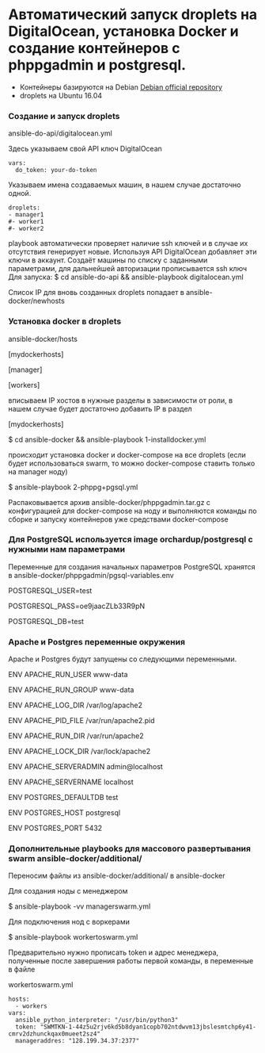 Автоматический запуск droplets на DigitalOcean, установка Docker и создание контейнеров с phppgadmin и postgresql.
===========

- Контейнеры базируются на Debian [Debian official repository](https://index.docker.io/_/debian/)
- droplets на Ubuntu 16.04

### Создание и запуск droplets
ansible-do-api/digitalocean.yml

Здесь указываем свой API ключ DigitalOcean

    vars:
      do_token: your-do-token

Указываем имена создаваемых машин, в нашем случае достаточно одной. 

    droplets:
    - manager1
    #- worker1
    #- worker2

playbook автоматически проверяет наличие ssh ключей и в случае их отсутствия генерирует новые. 
Используя API DigitalOcean добавляет эти ключи в аккаунт.
Создаёт машины по списку с заданными параметрами, для дальнейшей авторизации прописывается ssh ключ
Для запуска:
	$ cd ansible-do-api && ansible-playbook digitalocean.yml

Список IP для вновь созданных droplets попадает в ansible-docker/newhosts

### Установка docker в droplets

ansible-docker/hosts

[mydockerhosts]

[manager]

[workers]

вписываем IP хостов в нужные разделы в зависимости от роли, в нашем случае будет достаточно добавить IP в раздел 

[mydockerhosts]

  $ cd ansible-docker && ansible-playbook 1-installdocker.yml

происходит установка docker и docker-compose на все droplets (если будет использоваться swarm, то можно docker-compose ставить только на manager ноду)

  $ ansible-playbook 2-phppg+pgsql.yml

Распаковывается архив ansible-docker/phppgadmin.tar.gz с конфигурацией для docker-compose на ноду и выполняются команды по сборке и запуску контейнеров уже средствами docker-compose

### Для PostgreSQL используется image orchardup/postgresql с нужными нам параметрами

Переменные для создания начальных параметров PostgreSQL хранятся в ansible-docker/phppgadmin/pgsql-variables.env

POSTGRESQL_USER=test

POSTGRESQL_PASS=oe9jaacZLb33R9pN

POSTGRESQL_DB=test



### Apache и Postgres переменные окружения

Apache и Postgres будут запущены со следующими переменными.

ENV APACHE_RUN_USER www-data

ENV APACHE_RUN_GROUP www-data

ENV APACHE_LOG_DIR /var/log/apache2

ENV APACHE_PID_FILE /var/run/apache2.pid

ENV APACHE_RUN_DIR /var/run/apache2

ENV APACHE_LOCK_DIR /var/lock/apache2

ENV APACHE_SERVERADMIN admin@localhost

ENV APACHE_SERVERNAME localhost

ENV POSTGRES_DEFAULTDB test

ENV POSTGRES_HOST postgresql

ENV POSTGRES_PORT 5432

### Дополнительные playbooks для массового развертывания swarm ansible-docker/additional/

Переносим файлы из ansible-docker/additional/ в ansible-docker

Для создания ноды с менеджером

$ ansible-playbook -vv managerswarm.yml

Для подключения нод с воркерами

$ ansible-playbook workertoswarm.yml

Предварительно нужно прописать token и адрес менеджера, полученные после завершения работы первой команды, в переменные в файле 

workertoswarm.yml

    hosts:
      - workers
    vars:
      ansible_python_interpreter: "/usr/bin/python3"
      token: "SWMTKN-1-44z5u2rjv6kd5b8dyan1copb702ntdwvm13jbslesmtchp6y41-cmrv2dzhunckqax0mueet2sz4"
      manageraddres: "128.199.34.37:2377"
